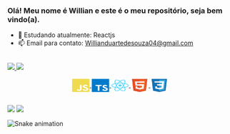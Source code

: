 ### Olá! Meu nome é Willian e este é o meu repositório, seja bem vindo(a).

- 🌱 Estudando atualmente: Reactjs
- 📫 Email para contato: Willianduartedesouza04@gmail.com

##

<div display="inline-flex">
  <a href="https://github.com/willianduartte">
  <img height="180em" src="https://github-readme-stats.vercel.app/api?username=willianduartte&show_icons=false&theme=cobalt&include_all_commits=true&count_private=true"/>
  <img height="180em" src="https://github-readme-stats.vercel.app/api/top-langs/?username=willianduartte&layout=compact&langs_count=7&theme=cobalt"/>
</div>
<div align="center"><br>
  <img align="center" alt="Willian-Js" height="30" width="40" src="https://raw.githubusercontent.com/devicons/devicon/master/icons/javascript/javascript-plain.svg">
  <img align="center" alt="Willian-Ts" height="30" width="40" src="https://raw.githubusercontent.com/devicons/devicon/master/icons/typescript/typescript-plain.svg">
  <img align="center" alt="Willian-React" height="30" width="40" src="https://raw.githubusercontent.com/devicons/devicon/master/icons/react/react-original.svg">
  <img align="center" alt="Willian-HTML" height="30" width="40" src="https://raw.githubusercontent.com/devicons/devicon/master/icons/html5/html5-original.svg">
  <img align="center" alt="Willian-CSS" height="30" width="40" src="https://raw.githubusercontent.com/devicons/devicon/master/icons/css3/css3-original.svg">
</div>
  
  ##
<div>
  <a href = "mailto:Willianduartedesouza04@gmail.com"><img src="https://img.shields.io/badge/-Gmail-%23333?style=for-the-badge&logo=gmail&logoColor=white" target="_blank"></a>
  <a href="https://www.linkedin.com/in/willian-duarte-de-souza-4321a6230/" target="_blank"><img src="https://img.shields.io/badge/-LinkedIn-%230077B5?style=for-the-badge&logo=linkedin&logoColor=white" target="_blank"></a>
  
  ![Snake animation](https://github.com/willianduartte/willianduartte/blob/output/github-contribution-grid-snake.svg)
  
</div>
